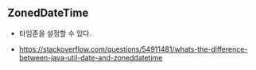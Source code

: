 ## ZonedDateTime
- 타임존을 설정할 수 있다.

- https://stackoverflow.com/questions/54911481/whats-the-difference-between-java-util-date-and-zoneddatetime